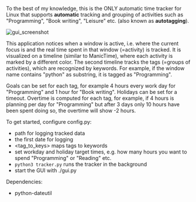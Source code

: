 To the best of my knowledge, this is the ONLY automatic time tracker for 
Linux  that supports **automatic** tracking and grouping of activities such as "Programming", 
"Book writing", "Leisure" etc. (also known as **autotagging**).

![gui_screenshot](https://user-images.githubusercontent.com/88085405/129172414-a76a2b32-14de-457a-9f8f-0464a39b5816.png)

This application notices when a window is active, i.e. where the current focus is 
and the real time spent in that window (=activity) is tracked. It is visualized on a timeline
(similar to ManicTime), where each activity is marked by a different color. The
second timeline tracks the tags (=groups of activities), which are recognized by 
keywords. For example, if the window name contains "python" as substring, it is 
tagged as "Programming".

Goals can be set for each tag, for example 4 hours every work day for "Programming" 
and 1 hour for "Book writing". Holidays can be set for a timeout. Overtime is computed for each tag,
for example, if 4 hours is planning per day for "Programming" but after 3 days 
only 10 hours have been spent doing so, the overtime will show -2 hours.

To get started, configure config.py: 
- path for logging tracked data
- the first date for logging
- <tag_to_keys> maps tags to keywords
- set workday and holiday target times, e.g. how many hours you want to spend "Programming" or "Reading" etc. 
- `python3 tracker.py` runs the tracker in the background
- start the GUI with ./gui.py

Dependencies:
- python-dateutil

